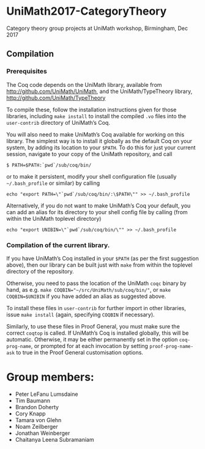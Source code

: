 UniMath2017-CategoryTheory
============

Category theory group projects at UniMath workshop, Birmingham, Dec 2017


Compilation
------------

### Prerequisites

The Coq code depends on the UniMath library, available from http://github.com/UniMath/UniMath, and the UniMath/TypeTheory library, http://github.com/UniMath/TypeTheory

To compile these, follow the installation instructions given for those libraries, including `make install` to install the compiled `.vo` files into the `user-contrib` directory of UniMath’s Coq.

You will also need to make UniMath’s Coq available for working on this library.  The simplest way is to install it globally as the default Coq on your system, by adding its location to your `$PATH`.  To do this for just your current session, navigate to your copy of the UniMath repository, and call
```
$ PATH=$PATH:`pwd`/sub/coq/bin/
```
or to make it persistent, modify your shell configuration file (usually `~/.bash_profile` or similar) by calling
```
echo "export PATH=\"`pwd`/sub/coq/bin/:\$PATH\"" >> ~/.bash_profile
```

Alternatively, if you do not want to make UniMath’s Coq your default, you can add an alias for its directory to your shell config file by calling (from within the UniMath toplevel directory)
```
echo "export UNIBIN=\"`pwd`/sub/coq/bin/\"" >> ~/.bash_profile
```

### Compilation of the current library.

If you have UniMath’s Coq installed in your `$PATH` (as per the first suggestion above), then our library can be built just with `make` from within the toplevel directory of the repository.

Otherwise, you need to pass the location of the UniMath `coqc` binary by hand, as e.g. `make COQBIN="~/src/UniMath/sub/coq/bin/"`, or `make COQBIN=$UNIBIN` if you have added an alias as suggested above.

To install these files in `user-contrib` for further import in other libraries, issue `make install` (again, specifying `COQBIN` if necessary).

Similarly, to use these files in Proof General, you must make sure the correct `coqtop` is called.  If UniMath’s Coq is installed globally, this will be automatic.  Otherwise, it may be either permanently set in the option `coq-prog-name`, or prompted for at each invocation by setting `proof-prog-name-ask` to true in the Proof General customisation options.

# Group members:

- Peter LeFanu Lumsdaine
- Tim Baumann
- Brandon Doherty
- Cory Knapp
- Tamara von Glehn
- Noam Zeilberger
- Jonathan Weinberger
- Chaitanya Leena Subramaniam
